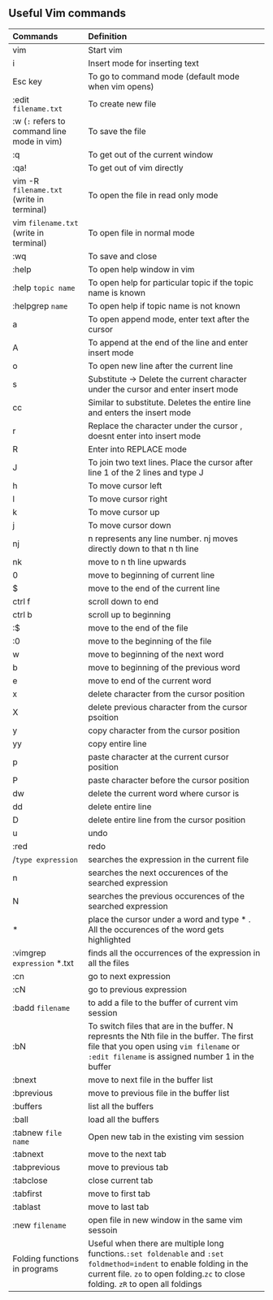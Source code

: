 ## Useful Vim commands

| Commands | Definition |
|:----|:---|
| vim | Start vim |
| i | Insert mode for inserting text |
| Esc key | To go to command mode (default mode when vim opens) |
| :edit `filename.txt` | To create new file |
| :w (`:` refers to command line mode in vim)| To save the file |
| :q | To get out of the current window |
| :qa! | To get out of vim directly |
| vim -R `filename.txt` (write in terminal) | To open the file in read only mode |
| vim `filename.txt` (write in terminal) | To open file in normal mode |
| :wq | To save and close |
| :help | To open help window in vim |
| :help `topic name` | To open help for particular topic if the topic name is known |
| :helpgrep `name` | To open help if topic name is not known |
| a | To open append mode, enter text after the cursor |
| A | To append at the end of the line and enter insert mode |
| o | To open new line after the current line |
| s | Substitute -> Delete the current character under the cursor and enter insert mode |
| cc | Similar to substitute. Deletes the entire line and enters the insert mode |
| r | Replace the character under the cursor , doesnt enter into insert mode |
| R | Enter into REPLACE mode |
| J | To join two text lines. Place the cursor after line 1 of the 2 lines and type J |
| h | To move cursor left |
| l | To move cursor right |
| k | To move cursor up |
| j | To move cursor down |
| nj | n represents any line number. nj moves directly down to that n th line |
| nk | move to n th line upwards |
| 0 | move to beginning of current line |
| $ | move to the end of the current line |
| ctrl f | scroll down to end |
| ctrl b | scroll up to beginning |
| :$ | move to the end of the file |
| :0 | move to the beginning of the file |
| w | move to beginning of the next word |
| b | move to beginning of the previous word |
| e | move to end of the current word |
| x | delete character from the cursor position |
| X | delete previous character from the cursor psoition |
| y | copy character from the cursor position |
| yy | copy entire line |
| p | paste character at the current cursor position |
| P | paste character before the cursor position |
| dw | delete the current word where cursor is |
| dd | delete entire line |
| D | delete entire line from the cursor position |
| u | undo |
| :red | redo |
| /`type expression` | searches the expression in the current file |
| n | searches the next occurences of the searched expression |
| N | searches the previous occurences of the searched expression |
| * | place the cursor under a word and type * . All the occurences of the word gets highlighted |
| :vimgrep `expression` *.txt | finds all the occurrences of the expression in all the files |
| :cn | go to next expression |
| :cN | go to previous expression |
| :badd `filename` | to add a file to the buffer of current vim session |
| :bN | To switch files that are in the buffer. N represnts the Nth file in the buffer. The first file that you open using `vim filename` or `:edit filename` is assigned number 1 in the buffer | 
| :bnext | move to next file in the buffer list |
| :bprevious | move to previous file in the buffer list |
| :buffers | list all the buffers |
| :ball | load all the buffers |
| :tabnew `file name` | Open new tab in the existing vim session |
| :tabnext | move to the next tab |
| :tabprevious | move to previous tab |
| :tabclose | close current tab |
| :tabfirst | move to first tab |
| :tablast | move to last tab |
| :new `filename` | open file in new window in the same vim sessoin |
| Folding functions in programs | Useful when there are multiple long functions.`:set foldenable` and `:set foldmethod=indent` to enable folding in the current file. `zo` to open folding.`zc` to close folding. `zR` to open all foldings |
